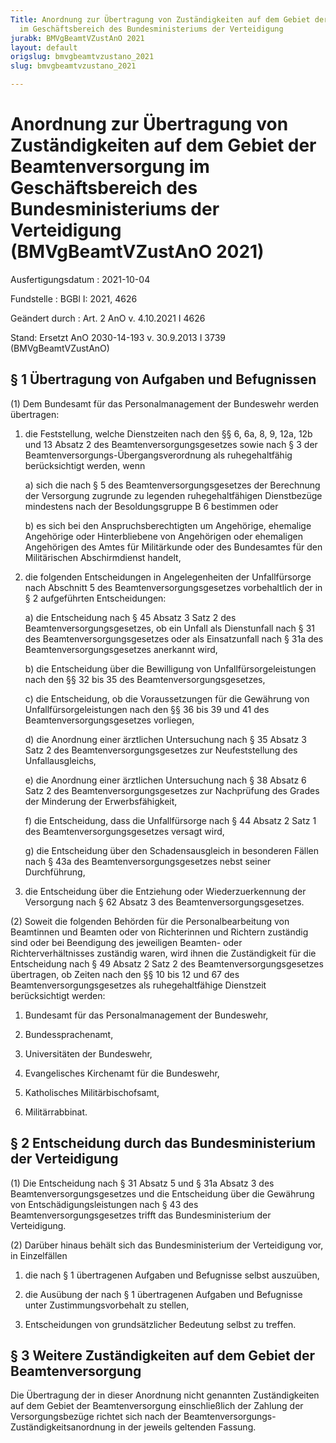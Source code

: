 ```yaml
---
Title: Anordnung zur Übertragung von Zuständigkeiten auf dem Gebiet der Beamtenversorgung
  im Geschäftsbereich des Bundesministeriums der Verteidigung
jurabk: BMVgBeamtVZustAnO 2021
layout: default
origslug: bmvgbeamtvzustano_2021
slug: bmvgbeamtvzustano_2021

---
```


# Anordnung zur Übertragung von Zuständigkeiten auf dem Gebiet der Beamtenversorgung im Geschäftsbereich des Bundesministeriums der Verteidigung (BMVgBeamtVZustAnO 2021)

Ausfertigungsdatum
:   2021-10-04

Fundstelle
:   BGBl I: 2021, 4626

Geändert durch
:   Art. 2 AnO v. 4.10.2021 I 4626

Stand: Ersetzt AnO 2030-14-193 v. 30.9.2013 I 3739 (BMVgBeamtVZustAnO)

## § 1 Übertragung von Aufgaben und Befugnissen

(1) Dem Bundesamt für das Personalmanagement der Bundeswehr werden
übertragen:

1.  die Feststellung, welche Dienstzeiten nach den §§ 6, 6a, 8, 9, 12a,
    12b und 13 Absatz 2 des Beamtenversorgungsgesetzes sowie nach § 3 der
    Beamtenversorgungs-Übergangsverordnung als ruhegehaltfähig
    berücksichtigt werden, wenn

    a)  sich die nach § 5 des Beamtenversorgungsgesetzes der Berechnung der
        Versorgung zugrunde zu legenden ruhegehaltfähigen Dienstbezüge
        mindestens nach der Besoldungsgruppe B 6 bestimmen oder


    b)  es sich bei den Anspruchsberechtigten um Angehörige, ehemalige
        Angehörige oder Hinterbliebene von Angehörigen oder ehemaligen
        Angehörigen des Amtes für Militärkunde oder des Bundesamtes für den
        Militärischen Abschirmdienst handelt,





2.  die folgenden Entscheidungen in Angelegenheiten der Unfallfürsorge
    nach Abschnitt 5 des Beamtenversorgungsgesetzes vorbehaltlich der in §
    2 aufgeführten Entscheidungen:

    a)  die Entscheidung nach § 45 Absatz 3 Satz 2 des
        Beamtenversorgungsgesetzes, ob ein Unfall als Dienstunfall nach § 31
        des Beamtenversorgungsgesetzes oder als Einsatzunfall nach § 31a des
        Beamtenversorgungsgesetzes anerkannt wird,


    b)  die Entscheidung über die Bewilligung von Unfallfürsorgeleistungen
        nach den §§ 32 bis 35 des Beamtenversorgungsgesetzes,


    c)  die Entscheidung, ob die Voraussetzungen für die Gewährung von
        Unfallfürsorgeleistungen nach den §§ 36 bis 39 und 41 des
        Beamtenversorgungsgesetzes vorliegen,


    d)  die Anordnung einer ärztlichen Untersuchung nach § 35 Absatz 3 Satz 2
        des Beamtenversorgungsgesetzes zur Neufeststellung des
        Unfallausgleichs,


    e)  die Anordnung einer ärztlichen Untersuchung nach § 38 Absatz 6 Satz 2
        des Beamtenversorgungsgesetzes zur Nachprüfung des Grades der
        Minderung der Erwerbsfähigkeit,


    f)  die Entscheidung, dass die Unfallfürsorge nach § 44 Absatz 2 Satz 1
        des Beamtenversorgungsgesetzes versagt wird,


    g)  die Entscheidung über den Schadensausgleich in besonderen Fällen nach
        § 43a des Beamtenversorgungsgesetzes nebst seiner Durchführung,





3.  die Entscheidung über die Entziehung oder Wiederzuerkennung der
    Versorgung nach § 62 Absatz 3 des Beamtenversorgungsgesetzes.




(2) Soweit die folgenden Behörden für die Personalbearbeitung von
Beamtinnen und Beamten oder von Richterinnen und Richtern zuständig
sind oder bei Beendigung des jeweiligen Beamten- oder
Richterverhältnisses zuständig waren, wird ihnen die Zuständigkeit für
die Entscheidung nach § 49 Absatz 2 Satz 2 des
Beamtenversorgungsgesetzes übertragen, ob Zeiten nach den §§ 10 bis 12
und 67 des Beamtenversorgungsgesetzes als ruhegehaltfähige Dienstzeit
berücksichtigt werden:

1.  Bundesamt für das Personalmanagement der Bundeswehr,


2.  Bundessprachenamt,


3.  Universitäten der Bundeswehr,


4.  Evangelisches Kirchenamt für die Bundeswehr,


5.  Katholisches Militärbischofsamt,


6.  Militärrabbinat.





## § 2 Entscheidung durch das Bundesministerium der Verteidigung

(1) Die Entscheidung nach § 31 Absatz 5 und § 31a Absatz 3 des
Beamtenversorgungsgesetzes und die Entscheidung über die Gewährung von
Entschädigungsleistungen nach § 43 des Beamtenversorgungsgesetzes
trifft das Bundesministerium der Verteidigung.

(2) Darüber hinaus behält sich das Bundesministerium der Verteidigung
vor, in Einzelfällen

1.  die nach § 1 übertragenen Aufgaben und Befugnisse selbst auszuüben,


2.  die Ausübung der nach § 1 übertragenen Aufgaben und Befugnisse unter
    Zustimmungsvorbehalt zu stellen,


3.  Entscheidungen von grundsätzlicher Bedeutung selbst zu treffen.





## § 3 Weitere Zuständigkeiten auf dem Gebiet der Beamtenversorgung

Die Übertragung der in dieser Anordnung nicht genannten
Zuständigkeiten auf dem Gebiet der Beamtenversorgung einschließlich
der Zahlung der Versorgungsbezüge richtet sich nach der
Beamtenversorgungs-Zuständigkeitsanordnung in der jeweils geltenden
Fassung.

